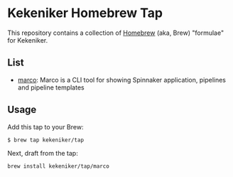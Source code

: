 # Kekeniker Homebrew Tap

This repository contains a collection of [Homebrew](http://mxcl.github.com/homebrew/) (aka, Brew) "formulae" for Kekeniker.

## List

* [marco](https://github.com/kekeniker/marco): Marco is a CLI tool for showing Spinnaker application, pipelines and pipeline templates

## Usage

Add this tap to your Brew:

```console
$ brew tap kekeniker/tap
```

Next, draft from the tap:

```
brew install kekeniker/tap/marco
```
